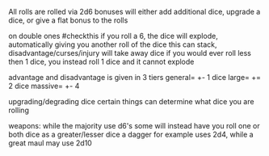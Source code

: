 All rolls are rolled via 2d6
bonuses will either add additional dice, upgrade a dice, or give a flat bonus to the rolls

on double ones #checkthis 
if you roll a 6, the dice will explode, automatically giving you another roll of the dice
this can stack, disadvantage/curses/injury will take away dice
if you would ever roll less then 1 dice, you instead roll 1 dice and it cannot explode


advantage and disadvantage is given in 3 tiers
general= +- 1 dice
large= += 2 dice
massive= +- 4

upgrading/degrading dice
certain things can determine what dice you are rolling

weapons: while the majority use d6's some will instead have you roll one or both dice as a greater/lesser dice
a dagger for example uses 2d4, while a great maul may use 2d10




